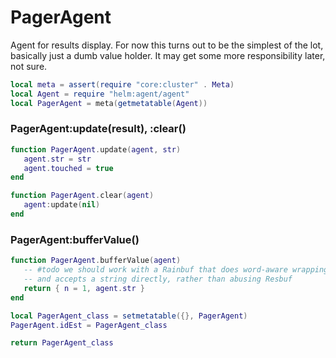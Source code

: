# PagerAgent

Agent for results display\. For now this turns out to be the simplest of the
lot, basically just a dumb value holder\. It may get some more responsibility
later, not sure\.

```lua
local meta = assert(require "core:cluster" . Meta)
local Agent = require "helm:agent/agent"
local PagerAgent = meta(getmetatable(Agent))
```


### PagerAgent:update\(result\), :clear\(\)

```lua
function PagerAgent.update(agent, str)
   agent.str = str
   agent.touched = true
end

function PagerAgent.clear(agent)
   agent:update(nil)
end
```


### PagerAgent:bufferValue\(\)

```lua
function PagerAgent.bufferValue(agent)
   -- #todo we should work with a Rainbuf that does word-aware wrapping
   -- and accepts a string directly, rather than abusing Resbuf
   return { n = 1, agent.str }
end
```


```lua
local PagerAgent_class = setmetatable({}, PagerAgent)
PagerAgent.idEst = PagerAgent_class

return PagerAgent_class
```